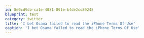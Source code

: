 ```yaml
---
id: 8e0cd9db-ca1e-4081-891e-b4de2cc89248
blueprint: text
category: twitter
title: 'I bet Osama failed to read the iPhone Terms Of Use'
caption: 'I bet Osama failed to read the iPhone Terms Of Use'
---
```

